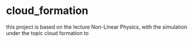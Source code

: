 # cloud_formation
this project is based on the lecture Non-Linear Physics, with the simulation under the topic cloud formation to  
